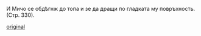 ﻿И Мичо се обдѣгнж до топа и зе да дращи по гладката му повръхность. (Стр. 330).

[original](images/370.jpg)